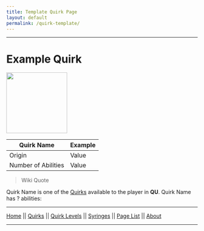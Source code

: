 ```yaml
---
title: Template Quirk Page
layout: default
permalink: /quirk-template/
---
```

---

# Example Quirk

<img src="https://raw.githubusercontent.com/quirks-unchained/wiki/main/docs/assets/SyringeInvisibility.png" width="160">

| Quirk Name | Example |
| ---------- | ------- |
| Origin | Value |
| Number of Abilities | Value |

>Wiki Quote

Quirk Name is one of the [Quirks](/wiki/quirks) available to the player in **QU**. Quirk Name has ? abilities:

---
[Home](/wiki/index.html) || [Quirks](/wiki/quirks) || [Quirk Levels](/wiki/quirk-levels) || [Syringes](/wiki/syringes) || [Page List](/wiki/pages) || [About](/wiki/about)

---
